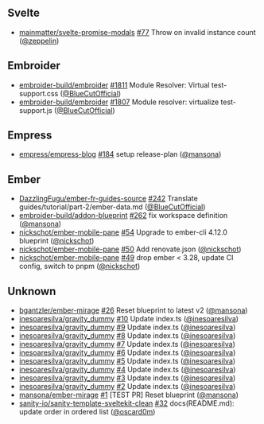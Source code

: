 ## Svelte

- [mainmatter/svelte-promise-modals]
  [#77](https://github.com/mainmatter/svelte-promise-modals/pull/77) Throw on
  invalid <ModalContainer> instance count ([@zeppelin])

## Embroider

- [embroider-build/embroider]
  [#1811](https://github.com/embroider-build/embroider/pull/1811) Module
  Resolver: Virtual test-support.css ([@BlueCutOfficial])
- [embroider-build/embroider]
  [#1807](https://github.com/embroider-build/embroider/pull/1807) Module
  resolver: virtualize test-support.js ([@BlueCutOfficial])

## Empress

- [empress/empress-blog]
  [#184](https://github.com/empress/empress-blog/pull/184) setup release-plan
  ([@mansona])

## Ember

- [DazzlingFugu/ember-fr-guides-source]
  [#242](https://github.com/DazzlingFugu/ember-fr-guides-source/pull/242)
  Translate guides/tutorial/part-2/ember-data.md ([@BlueCutOfficial])
- [embroider-build/addon-blueprint]
  [#262](https://github.com/embroider-build/addon-blueprint/pull/262) fix
  workspace definition ([@mansona])
- [nickschot/ember-mobile-pane]
  [#54](https://github.com/nickschot/ember-mobile-pane/pull/54) Upgrade to
  ember-cli 4.12.0 blueprint ([@nickschot])
- [nickschot/ember-mobile-pane]
  [#50](https://github.com/nickschot/ember-mobile-pane/pull/50) Add
  renovate.json ([@nickschot])
- [nickschot/ember-mobile-pane]
  [#49](https://github.com/nickschot/ember-mobile-pane/pull/49) drop ember <
  3.28, update CI config, switch to pnpm ([@nickschot])

## Unknown

- [bgantzler/ember-mirage]
  [#26](https://github.com/bgantzler/ember-mirage/pull/26) Reset blueprint to
  latest v2 ([@mansona])
- [inesoaresilva/gravity_dummy]
  [#10](https://github.com/inesoaresilva/gravity_dummy/pull/10) Update index.ts
  ([@inesoaresilva])
- [inesoaresilva/gravity_dummy]
  [#9](https://github.com/inesoaresilva/gravity_dummy/pull/9) Update index.ts
  ([@inesoaresilva])
- [inesoaresilva/gravity_dummy]
  [#8](https://github.com/inesoaresilva/gravity_dummy/pull/8) Update index.ts
  ([@inesoaresilva])
- [inesoaresilva/gravity_dummy]
  [#7](https://github.com/inesoaresilva/gravity_dummy/pull/7) Update index.ts
  ([@inesoaresilva])
- [inesoaresilva/gravity_dummy]
  [#6](https://github.com/inesoaresilva/gravity_dummy/pull/6) Update index.ts
  ([@inesoaresilva])
- [inesoaresilva/gravity_dummy]
  [#5](https://github.com/inesoaresilva/gravity_dummy/pull/5) Update index.ts
  ([@inesoaresilva])
- [inesoaresilva/gravity_dummy]
  [#4](https://github.com/inesoaresilva/gravity_dummy/pull/4) Update index.ts
  ([@inesoaresilva])
- [inesoaresilva/gravity_dummy]
  [#3](https://github.com/inesoaresilva/gravity_dummy/pull/3) Update index.ts
  ([@inesoaresilva])
- [inesoaresilva/gravity_dummy]
  [#2](https://github.com/inesoaresilva/gravity_dummy/pull/2) Update index.ts
  ([@inesoaresilva])
- [mansona/ember-mirage] [#1](https://github.com/mansona/ember-mirage/pull/1)
  [TEST PR] Reset blueprint ([@mansona])
- [sanity-io/sanity-template-sveltekit-clean]
  [#32](https://github.com/sanity-io/sanity-template-sveltekit-clean/pull/32)
  docs(README.md): update order in ordered list ([@oscard0m])

[@BlueCutOfficial]: https://github.com/BlueCutOfficial
[@inesoaresilva]: https://github.com/inesoaresilva
[@mansona]: https://github.com/mansona
[@nickschot]: https://github.com/nickschot
[@oscard0m]: https://github.com/oscard0m
[@zeppelin]: https://github.com/zeppelin
[DazzlingFugu/ember-fr-guides-source]:
  https://github.com/DazzlingFugu/ember-fr-guides-source
[bgantzler/ember-mirage]: https://github.com/bgantzler/ember-mirage
[embroider-build/addon-blueprint]:
  https://github.com/embroider-build/addon-blueprint
[embroider-build/embroider]: https://github.com/embroider-build/embroider
[empress/empress-blog]: https://github.com/empress/empress-blog
[inesoaresilva/gravity_dummy]: https://github.com/inesoaresilva/gravity_dummy
[mainmatter/svelte-promise-modals]:
  https://github.com/mainmatter/svelte-promise-modals
[mansona/ember-mirage]: https://github.com/mansona/ember-mirage
[nickschot/ember-mobile-pane]: https://github.com/nickschot/ember-mobile-pane
[sanity-io/sanity-template-sveltekit-clean]:
  https://github.com/sanity-io/sanity-template-sveltekit-clean
